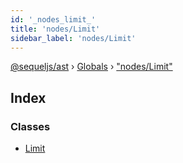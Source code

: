 ```yaml
---
id: '_nodes_limit_'
title: 'nodes/Limit'
sidebar_label: 'nodes/Limit'
---
```


[@sequeljs/ast](../index.md) › [Globals](../globals.md) ›
["nodes/Limit"](_nodes_limit_.md)

## Index

### Classes

- [Limit](../classes/_nodes_limit_.limit.md)
